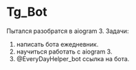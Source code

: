 # Tg_Bot
Пытался разобратся в aiogram 3.
Задачи: 
1) написать бота ежедневник.
2) научиться работать с aiogram 3.
3) @EveryDayHelper_bot ссылка на бота.
